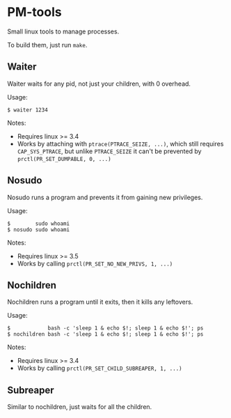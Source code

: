PM-tools
========

Small linux tools to manage processes.

To build them, just run `make`.




Waiter
------

Waiter waits for any pid, not just your children, with 0 overhead.

Usage:

    $ waiter 1234

Notes:
- Requires linux >= 3.4
- Works by attaching with `ptrace(PTRACE_SEIZE, ...)`, which still requires
  `CAP_SYS_PTRACE`, but unlike `PTRACE_SEIZE` it can't be prevented by
  `prctl(PR_SET_DUMPABLE, 0, ...)`



Nosudo
------

Nosudo runs a program and prevents it from gaining new privileges.

Usage:

    $        sudo whoami
    $ nosudo sudo whoami

Notes:
- Requires linux >= 3.5
- Works by calling `prctl(PR_SET_NO_NEW_PRIVS, 1, ...)`



Nochildren
----------

Nochildren runs a program until it exits, then it kills any leftovers.

Usage:

    $            bash -c 'sleep 1 & echo $!; sleep 1 & echo $!'; ps
    $ nochildren bash -c 'sleep 1 & echo $!; sleep 1 & echo $!'; ps

Notes:
- Requires linux >= 3.4
- Works by calling `prctl(PR_SET_CHILD_SUBREAPER, 1, ...)`


Subreaper
----------

Similar to nochildren, just waits for all the children.

